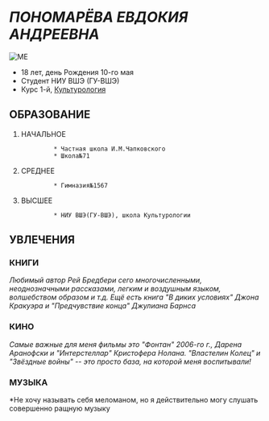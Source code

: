 # *ПОНОМАРЁВА ЕВДОКИЯ АНДРЕЕВНА*

![ME](https://pp.userapi.com/c840130/v840130004/3e882/cLa9b0HfSU4.jpg)

* 18 лет, день Рождения 10-го мая
* Студент НИУ ВШЭ (ГУ-ВШЭ)
* Курс 1-й, [Культурология](https://www.hse.ru/ba/cultural/) 

## ОБРАЗОВАНИЕ 

1. НАЧАЛЬНОЕ

                * Частная школа И.М.Чапковского 
                * Школа№71
                
2. СРЕДНЕЕ

                * Гимназия№1567
                
3. ВЫСШЕЕ

                * НИУ ВШЭ(ГУ-ВШЭ), школа Культурологии
                
## УВЛЕЧЕНИЯ 
### КНИГИ 

*Любимый автор Рей Бредбери сего многочисленными, неоднозначными рассказами, легким и воздушным языком, волшебством образом и т.д.  Ещё есть книга "В диких условиях" Джона Кракуэра и "Предчувствие конца" Джулиана Барнса*

### КИНО

*Самые важные для меня фильмы это "Фонтан" 2006-го г., Дарена Аранофски и "Интерстеллар" Кристофера Нолана. 
"Властелин Колец" и "Звёздные войны" -- это просто база, на которой меня воспитывали!*

### МУЗЫКА

*Не хочу называть себя меломаном, но я действительно могу слушать совершенно ращную музыку 

##
